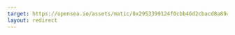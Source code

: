 ```yaml
---
target: https://opensea.io/assets/matic/0x2953399124f0cbb46d2cbacd8a89cf0599974963/91210808991538177689933866757336753828049367316093471703307510098969589973742
layout: redirect
---
```

